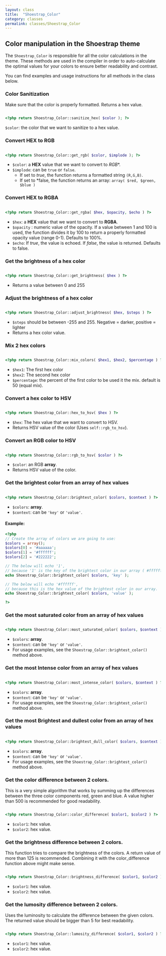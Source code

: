 ```yaml
---
layout: class
title:  "Shoestrap_Color"
category: classes
permalink: classes/Shoestrap_Color
---
```


## Color manipulation in the Shoestrap theme

The `Shoestrap_Color` is responsible for all the color calculations in the theme. These methods are used in the compiler in order to auto-calculate the optimal values for your colors to ensure better readability and contrast.

You can find examples and usage instructions for all methods in the class below.


### Color Sanitization
Make sure that the color is properly formatted.
Returns a hex value.

```php

<?php return Shoestrap_Color::sanitize_hex( $color ); ?>

```
`$color`: the color that we want to sanitize to a hex value.


### Convert HEX to RGB

```php

<?php return Shoestrap_Color::get_rgb( $color, $implode ); ?>

```
* `$color`: a **HEX** value that we want to convert to *RGB**.
* `$implode`: can be `true` or `false`.
	* If set to *true*, the function returns a formatted string `(R,G,B)`.
	* If set to *false, the function returns an array: `array( $red, $green, $blue )`


### Convert HEX to RGBA

```php

<?php return Shoestrap_Color::get_rgba( $hex, $opacity, $echo ) ?>

```
* `$hex`: a **HEX** value that we want to convert to **RGBA**.
* `$opacity` : numeric value of the opacity. If a value between 1 and 100 is used, the function divides it by 100 to return a properly formatted opacity value (range 0-1). Defaults to 100%.
* `$echo`: If *true*, the value is echoed. If *false*, the value is returned. Defaults to false.


### Get the brightness of a hex color

```php

<?php return Shoestrap_Color::get_brightness( $hex ) ?>

```
* Returns a value between 0 and 255


### Adjust the brightness of a hex color

```php

<?php return Shoestrap_Color::adjust_brightness( $hex, $steps ) ?>

```
* `$steps` should be between -255 and 255. Negative = darker, positive = lighter
* Returns a hex color value.


### Mix 2 hex colors

```php

<?php return Shoestrap_Color::mix_colors( $hex1, $hex2, $percentage ) ?>

```
* `$hex1`: The first hex color
* `$hex2`: The second hex color
* `$percentage`: the percent of the first color to be used it the mix. default is 50 (equal mix).


### Convert a hex color to HSV

```php

<?php return Shoestrap_Color::hex_to_hsv( $hex ) ?>

```
* `$hex`: The hex value that we want to convert to HSV.
* Returns HSV value of the color (Uses `self::rgb_to_hsv`).


### Convert an RGB color to HSV

```php

<?php return Shoestrap_Color::rgb_to_hsv( $color ) ?>

```
* `$color`: an RGB **array**.
* Returns HSV value of the color.


### Get the brightest color from an array of hex values

```php

<?php return Shoestrap_Color::brightest_color( $colors, $context ) ?>

```
* `$colors`: **array**.
* `$context`: can be `'key'` or `'value'`.

#### Example:
```php 
<?php
// Create the array of colors we are going to use:
$colors = array();
$colors[0] = '#aaaaaa';
$colors[1] = '#ffffff';
$colors[2] = '#222222';

// The below will echo '1',
// because '1' is the key of the brightest color in our array ( #ffffff ):
echo Shoestrap_Color::brightest_color( $colors, 'key' );

// The below will echo '#ffffff',
// because this is the hex value of the brightest color in our array.
echo Shoestrap_Color::brightest_color( $colors, 'value' );

?>
```

### Get the most saturated color from an array of hex values

```php

<?php return Shoestrap_Color::most_saturated_color( $colors, $context ) ?>

```
* `$colors`: **array**.
* `$context`: can be `'key'` or `'value'`.
* For usage examples, see the `Shoestrap_Color::brightest_color()` method above.


### Get the most Intense color from an array of hex values

```php

<?php return Shoestrap_Color::most_intense_color( $colors, $context ) ?>

```
* `$colors`: **array**.
* `$context`: can be `'key'` or `'value'`.
* For usage examples, see the `Shoestrap_Color::brightest_color()` method above.


### Get the most Brightest and dullest color from an array of hex values

```php

<?php return Shoestrap_Color::brightest_dull_color( $colors, $context ) ?>

```
* `$colors`: **array**.
* `$context`: can be `'key'` or `'value'`.
* For usage examples, see the `Shoestrap_Color::brightest_color()` method above.


### Get the color difference between 2 colors.

This is a very simple algorithm that works by summing up the differences between the three color components red, green and blue.
A value higher than 500 is recommended for good readability.

```php

<?php return Shoestrap_Color::color_difference( $color1, $color2 ) ?>

```
* `$color1`: hex value.
* `$color2`: hex value.


### Get the brightness difference between 2 colors.

This function tries to compare the brightness of the colors.
A return value of more than 125 is recommended.
Combining it with the color_difference function above might make sense.

```php

<?php return Shoestrap_Color::brightness_difference( $color1, $color2 ) ?>

```
* `$color1`: hex value.
* `$color2`: hex value.


### Get the lumosity difference between 2 colors.

Uses the luminosity to calculate the difference between the given colors.
The returned value should be bigger than 5 for best readability.

```php

<?php return Shoestrap_Color::lumosity_difference( $color1, $color2 ) ?>

```
* `$color1`: hex value.
* `$color2`: hex value.